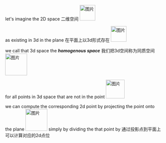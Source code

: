 let's imagine the 2D space 二维空间 <img width="50" alt="图片" src="https://user-images.githubusercontent.com/31954987/226625664-50be302d-6206-4510-8abf-cea66d4fc5bd.png">

as existing in 3d in the plane 在平面上以3d形式存在 <img width="50" alt="图片" src="https://user-images.githubusercontent.com/31954987/226649896-50b41bb5-ed2d-4f2b-8a09-69755c27122d.png">

we call that 3d space the ***homogenous space*** 我们把3d空间称为同质空间 <img width="70" alt="图片" src="https://user-images.githubusercontent.com/31954987/226650516-3f387cfd-301b-41ee-a387-4b47cad896aa.png"> 

for all points in 3d space that are not in the point  <img width="60" alt="图片" src="https://user-images.githubusercontent.com/31954987/226649896-50b41bb5-ed2d-4f2b-8a09-69755c27122d.png"> 

we can compute the corresponding 2d point by projecting the point onto the plane <img width="70" alt="图片" src="https://user-images.githubusercontent.com/31954987/226649896-50b41bb5-ed2d-4f2b-8a09-69755c27122d.png"> simply by dividing the that point by 通过投影点到平面上 可以计算对应的2d点位
